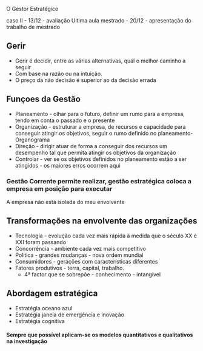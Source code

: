 

O Gestor Estratégico

caso II - 13/12 - avaliação
Ultima aula mestrado - 20/12 - apresentação do trabalho de mestrado

## Gerir 
- Gerir é decidir, entre as várias alternativas, qual o melhor caminho a seguir
-  Com base na razão ou na intuição.
- O preço da não decisão é superior ao da decisão errada
## Funçoes da Gestão

- Planeamento - olhar para o futuro, definir um rumo para a empresa, tendo em conta o passado e o presente
- Organização - estruturar a empresa, de recursos e capacidade para conseguir atingir os objetivos, seguir o rumo definido no planeamento- Organograma
- Direção - dirigir  atuar de forma a conseguir dos recursos um desempenho tal que permita atingir os objetivos da organização
- Controlar - ver se os objetivos definidos no planeamento estão  a ser atingidos - os maiores erros ocorrem aqui

### Gestão Corrente permite realizar, gestão estratégica coloca a empresa em posição para executar

A empresa não está isolada do meu envolvente

## Transformações na envolvente das organizações

- Tecnologia - evolução cada vez mais rápida à medida que o século XX e XXI foram passando
- Concorrência - ambiente cada vez mais competitivo
- Política - grandes mudanças - nova ordem mundial
- Consumidores - gerações com características diferentes
- Fatores produtivos - terra, capital, trabalho. 
	- 4ª factor que se sobrepõe - conhecimento - intangível
## Abordagem estratégica
- Estratégia oceano azul
- Estratégia janela de emergência e inovação
- Estratégia cognitiva
#### Sempre que possível aplicam-se os modelos quantitativos e qualitativos na investigação

